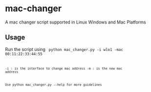 # mac-changer
A mac changer script supported in Linux Windows and Mac Platforms

## Usage

Run the script using <code> python mac_changer.py -i wlo1 -mac 00:11:22:33:44:55 <code>

-i : is the interface to change mac address
-m : is the new mac address

Use python mac_changer.py --help for more guidelines
